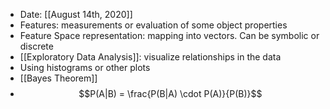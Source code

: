 ---
---
- Date: [[August 14th, 2020]]
- Features: measurements or evaluation of some object properties
- Feature Space representation: mapping into vectors. Can be symbolic or discrete
- [[Exploratory Data Analysis]]: visualize relationships in the data
- Using histograms or other plots
- [[Bayes Theorem]]
- $$P(A|B) = \frac{P(B|A) \cdot P(A)}{P(B)}$$
